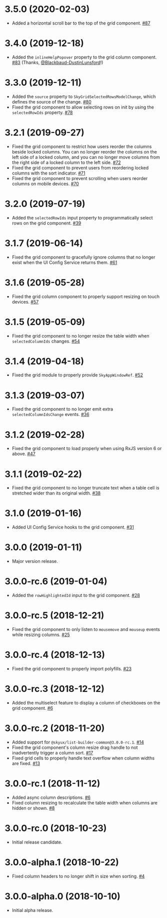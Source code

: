 # 3.5.0 (2020-02-03)

- Added a horizontal scroll bar to the top of the grid component. [#87](https://github.com/blackbaud/skyux-grids/pull/87)

# 3.4.0 (2019-12-18)

- Added the `inlineHelpPopover` property to the grid column component. [#83](https://github.com/blackbaud/skyux-grids/pull/83) (Thanks, [@Blackbaud-DustinLunsford](https://github.com/Blackbaud-DustinLunsford)!)

# 3.3.0 (2019-12-11)

- Added the `source` property to `SkyGridSelectedRowsModelChange`, which defines the source of the change. [#80](https://github.com/blackbaud/skyux-grids/pull/80)
- Fixed the grid component to allow selecting rows on init by using the `selectedRowIds` property. [#78](https://github.com/blackbaud/skyux-grids/pull/78)

# 3.2.1 (2019-09-27)

- Fixed the grid component to restrict how users reorder the columns beside locked columns. You can no longer reorder the columns on the left side of a locked column, and you can no longer move columns from the right side of a locked column to the left side.
 [#72](https://github.com/blackbaud/skyux-grids/pull/72)
- Fixed the grid component to prevent users from reordering locked columns with the sort indicator. [#71](https://github.com/blackbaud/skyux-grids/pull/71)
- Fixed the grid component to prevent scrolling when users reorder columns on mobile devices. [#70](https://github.com/blackbaud/skyux-grids/pull/70)

# 3.2.0 (2019-07-19)

- Added the `selectedRowIds` input property to programmatically select rows on the grid component. [#39](https://github.com/blackbaud/skyux-grids/pull/39)

# 3.1.7 (2019-06-14)

- Fixed the grid component to gracefully ignore columns that no longer exist when the UI Config Service returns them. [#61](https://github.com/blackbaud/skyux-grids/pull/61)

# 3.1.6 (2019-05-28)

- Fixed the grid column component to properly support resizing on touch devices. [#57](https://github.com/blackbaud/skyux-grids/pull/57)

# 3.1.5 (2019-05-09)

- Fixed the grid component to no longer resize the table width when `selectedColumnIds` changes. [#54](https://github.com/blackbaud/skyux-grids/pull/54)

# 3.1.4 (2019-04-18)

- Fixed the grid module to properly provide `SkyAppWindowRef`. [#52](https://github.com/blackbaud/skyux-grids/pull/52)

# 3.1.3 (2019-03-07)

- Fixed the grid component to no longer emit extra `selectedColumnIdsChange` events. [#36](https://github.com/blackbaud/skyux-grids/pull/36)

# 3.1.2 (2019-02-28)

- Fixed the grid component to load properly when using RxJS version 6 or above. [#47](https://github.com/blackbaud/skyux-grids/pull/47)

# 3.1.1 (2019-02-22)

- Fixed the grid component to no longer truncate text when a table cell is stretched wider than its original width. [#38](https://github.com/blackbaud/skyux-grids/pull/38)

# 3.1.0 (2019-01-16)

- Added UI Config Service hooks to the grid component. [#31](https://github.com/blackbaud/skyux-grids/pull/31)

# 3.0.0 (2019-01-11)

- Major version release.

# 3.0.0-rc.6 (2019-01-04)

- Added the `rowHighlightedId` input to the grid component. [#28](https://github.com/blackbaud/skyux-grids/pull/28)

# 3.0.0-rc.5 (2018-12-21)

- Fixed the grid component to only listen to `mousemove` and `mouseup` events while resizing columns. [#25](https://github.com/blackbaud/skyux-grids/pull/25)

# 3.0.0-rc.4 (2018-12-13)

- Fixed the grid component to properly import polyfills. [#23](https://github.com/blackbaud/skyux-grids/pull/23)

# 3.0.0-rc.3 (2018-12-12)

- Added the multiselect feature to display a column of checkboxes on the grid component. [#6](https://github.com/blackbaud/skyux-grids/pull/6)

# 3.0.0-rc.2 (2018-11-20)

 - Added support for `@skyux/list-builder-common@3.0.0-rc.1`. [#14](https://github.com/blackbaud/skyux-grids/pull/14)
 - Fixed the grid component's column resize drag handle to not inadvertently trigger a column sort. [#17](https://github.com/blackbaud/skyux-grids/pull/17)
 - Fixed grid cells to properly handle text overflow when column widths are fixed. [#13](https://github.com/blackbaud/skyux-grids/pull/13)

# 3.0.0-rc.1 (2018-11-12)

- Added async column descriptions. [#6](https://github.com/blackbaud/skyux-grids/pull/6)
- Fixed column resizing to recalculate the table width when columns are hidden or shown. [#8](https://github.com/blackbaud/skyux-grids/pull/8)

# 3.0.0-rc.0 (2018-10-23)

- Initial release candidate.

# 3.0.0-alpha.1 (2018-10-22)

- Fixed column headers to no longer shift in size when sorting. [#4](https://github.com/blackbaud/skyux-grids/pull/4)

# 3.0.0-alpha.0 (2018-10-10)

- Initial alpha release.
